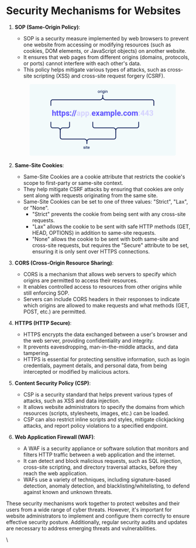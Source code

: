 # Security Mechanisms for Websites

1.  **SOP (Same-Origin Policy)**:

    * SOP is a security measure implemented by web browsers to prevent one website from accessing or modifying resources (such as cookies, DOM elements, or JavaScript objects) on another website.
    * It ensures that web pages from different origins (domains, protocols, or ports) cannot interfere with each other's data.
    * This policy helps mitigate various types of attacks, such as cross-site scripting (XSS) and cross-site request forgery (CSRF).

    <figure><img src="../../.gitbook/assets/image (3) (1) (1) (1) (1).png" alt=""><figcaption></figcaption></figure>
2. **Same-Site Cookies**:
   * Same-Site Cookies are a cookie attribute that restricts the cookie's scope to first-party or same-site context.
   * They help mitigate CSRF attacks by ensuring that cookies are only sent along with requests originating from the same site.
   * Same-Site Cookies can be set to one of three values: "Strict", "Lax", or "None".
     * "Strict" prevents the cookie from being sent with any cross-site requests.
     * "Lax" allows the cookie to be sent with safe HTTP methods (GET, HEAD, OPTIONS) in addition to same-site requests.
     * "None" allows the cookie to be sent with both same-site and cross-site requests, but requires the "Secure" attribute to be set, ensuring it is only sent over HTTPS connections.
3. **CORS (Cross-Origin Resource Sharing)**:
   * CORS is a mechanism that allows web servers to specify which origins are permitted to access their resources.
   * It enables controlled access to resources from other origins while still enforcing SOP.
   * Servers can include CORS headers in their responses to indicate which origins are allowed to make requests and what methods (GET, POST, etc.) are permitted.
4. **HTTPS (HTTP Secure)**:
   * HTTPS encrypts the data exchanged between a user's browser and the web server, providing confidentiality and integrity.
   * It prevents eavesdropping, man-in-the-middle attacks, and data tampering.
   * HTTPS is essential for protecting sensitive information, such as login credentials, payment details, and personal data, from being intercepted or modified by malicious actors.
5. **Content Security Policy (CSP)**:
   * CSP is a security standard that helps prevent various types of attacks, such as XSS and data injection.
   * It allows website administrators to specify the domains from which resources (scripts, stylesheets, images, etc.) can be loaded.
   * CSP can also restrict inline scripts and styles, mitigate clickjacking attacks, and report policy violations to a specified endpoint.
6. **Web Application Firewall (WAF)**:
   * A WAF is a security appliance or software solution that monitors and filters HTTP traffic between a web application and the internet.
   * It can detect and block malicious requests, such as SQL injection, cross-site scripting, and directory traversal attacks, before they reach the web application.
   * WAFs use a variety of techniques, including signature-based detection, anomaly detection, and blacklisting/whitelisting, to defend against known and unknown threats.

These security mechanisms work together to protect websites and their users from a wide range of cyber threats. However, it's important for website administrators to implement and configure them correctly to ensure effective security posture. Additionally, regular security audits and updates are necessary to address emerging threats and vulnerabilities.



\
